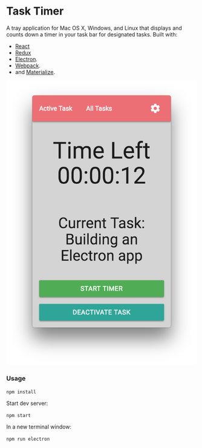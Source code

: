 
# Task Timer 

A tray application for Mac OS X, Windows, and Linux that displays and counts down a timer in your task bar for designated tasks.
Built with: 
 - [React]
 - [Redux]
 - [Electron].
 - [Webpack].
 - and [Materialize].

![alt text](./screenshot.png "Screenshot")


### Usage

`npm install`

Start dev server:

`npm start`

In a new terminal window:

`npm run electron`


[React]: https://reactjs.org/
[Redux]: https://redux.js.org/
[Electron]: https://electronjs.org
[Webpack]: https://webpack.js.org/
[Materialize]: https://materializecss.com/
